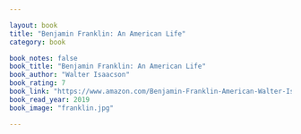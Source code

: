 ```yaml
---

layout: book
title: "Benjamin Franklin: An American Life"
category: book

book_notes: false
book_title: "Benjamin Franklin: An American Life"
book_author: "Walter Isaacson"
book_rating: 7
book_link: "https://www.amazon.com/Benjamin-Franklin-American-Walter-Isaacson/dp/074325807X"
book_read_year: 2019
book_image: "franklin.jpg"

---
```

